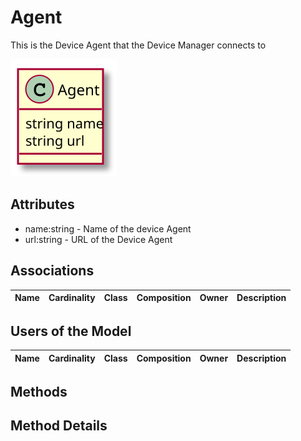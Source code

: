 # Agent

This is the Device Agent that the Device Manager connects to

![Logical Diagram](./logical.svg)

## Attributes

* name:string - Name of the device Agent
* url:string - URL of the Device Agent


## Associations

| Name | Cardinality | Class | Composition | Owner | Description |
| --- | --- | --- | --- | --- | --- |


## Users of the Model

| Name | Cardinality | Class | Composition | Owner | Description |
| --- | --- | --- | --- | --- | --- |





## Methods


<h2>Method Details</h2>
    

